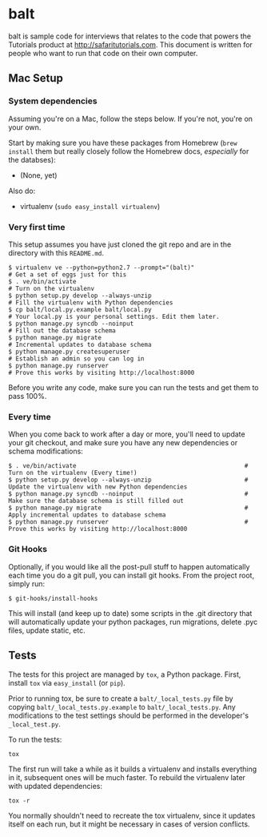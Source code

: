 # balt

balt is sample code for interviews that relates to the code that powers the Tutorials product at
http://safaritutorials.com. This document is written for people who want to run that code on their
own computer.
 
## Mac Setup

### System dependencies

Assuming you're on a Mac, follow the steps below. If you're not, you're on your own.

Start by making sure you have these packages from Homebrew (`brew install` them but really closely
follow the Homebrew docs, *especially* for the databses):

* (None, yet)

Also do:

* virtualenv (`sudo easy_install virtualenv`)

### Very first time

This setup assumes you have just cloned the git repo and are in the directory with this `README.md`.

    $ virtualenv ve --python=python2.7 --prompt="(balt)"                                # Get a set of eggs just for this
    $ . ve/bin/activate                                                                 # Turn on the virtualenv
    $ python setup.py develop --always-unzip                                            # Fill the virtualenv with Python dependencies
    $ cp balt/local.py.example balt/local.py                                            # Your local.py is your personal settings. Edit them later.
    $ python manage.py syncdb --noinput                                                 # Fill out the database schema
    $ python manage.py migrate                                                          # Incremental updates to database schema
    $ python manage.py createsuperuser                                                  # Establish an admin so you can log in
    $ python manage.py runserver                                                        # Prove this works by visiting http://localhost:8000

Before you write any code, make sure you can run the tests and get them to pass 100%.

### Every time

When you come back to work after a day or more, you'll need to update your git checkout, and make
sure you have any new dependencies or schema modifications:

    $ . ve/bin/activate                                               # Turn on the virtualenv (Every time!)
    $ python setup.py develop --always-unzip                          # Update the virtualenv with new Python dependencies
    $ python manage.py syncdb --noinput                               # Make sure the database schema is still filled out
    $ python manage.py migrate                                        # Apply incremental updates to database schema
    $ python manage.py runserver                                      # Prove this works by visiting http://localhost:8000

### Git Hooks

Optionally, if you would like all the post-pull stuff to happen automatically each time you do a
git pull, you can install git hooks. From the project root, simply run:

    $ git-hooks/install-hooks

This will install (and keep up to date) some scripts in the .git directory that will automatically
update your python packages, run migrations, delete .pyc files, update static, etc.

## Tests

The tests for this project are managed by `tox`, a Python package.
First, install `tox` via `easy_install` (or `pip`).

Prior to running tox, be sure to create a `balt/_local_tests.py` file by copying
`balt/_local_tests.py.example` to `balt/_local_tests.py`.  Any modifications to the test settings
should be performed in the developer's `_local_test.py`.

To run the tests:

    tox

The first run will take a while as it builds a virtualenv and installs everything in it, subsequent
ones will be much faster.  To rebuild the virtualenv later with updated dependencies:

    tox -r

You normally shouldn't need to recreate the tox virtualenv, since it updates itself on each run,
but it might be necessary in cases of version conflicts.
